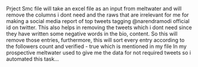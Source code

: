 Prject Smc file will take an excel file as an input from meltwater and will remove the columns i dont need and the raws that are irrelevant for me for making a social media report of top tweets tagging @narendramodi official id on twitter. This also helps in removing the tweets which i dont need since they have written some negative words in the bio, content. So this will remove those entries, furthermore, this will sort every entry according to the followers count and verified - true which is mentioned in my file
In my prospective meltwater used to give me the data for not required tweets so i automated this task...

